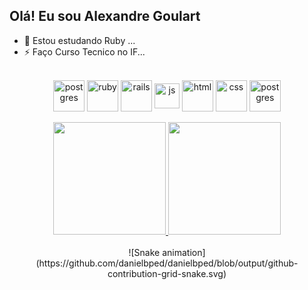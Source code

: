 ## Olá! Eu sou Alexandre Goulart

- 🌱 Estou estudando Ruby  ...
- ⚡ Faço Curso Tecnico no IF...


<div align="center" style="display: inline_block"><br>
  <img align="center" alt="postgres" height="50" width="50" src="https://cdn.jsdelivr.net/gh/devicons/devicon/icons/linux/linux-original.svg">
  <img align="center" alt="ruby" height="50" width="50" src="https://cdn.jsdelivr.net/gh/devicons/devicon/icons/ruby/ruby-plain-wordmark.svg">
  <img align="center" alt="rails" height="50" width="50" src="https://cdn.jsdelivr.net/gh/devicons/devicon/icons/rails/rails-plain-wordmark.svg">
  <img align="center" alt="js" height="40" width="40" src="https://cdn.jsdelivr.net/gh/devicons/devicon/icons/javascript/javascript-original.svg">
  <img align="center" alt="html" height="50" width="50" src="https://cdn.jsdelivr.net/gh/devicons/devicon/icons/html5/html5-plain-wordmark.svg">
  <img align="center" alt="css" height="50" width="50" src="https://cdn.jsdelivr.net/gh/devicons/devicon/icons/css3/css3-plain-wordmark.svg">
  <img align="center" alt="postgres" height="50" width="50" src="https://cdn.jsdelivr.net/gh/devicons/devicon/icons/postgresql/postgresql-plain-wordmark.svg">
</div>

<br>

<div align="center">
  <a href="https://github.com/AlexandreGoular">
    <img height="180em" src="https://github-readme-stats.vercel.app/api?username=AlexandreGoular&include_all_commits=true&count_private=true&show_icons=true&theme=onedark&bg_color=1C1C1C&hide_border=true"/>
    <img height="180em" src="https://github-readme-stats.vercel.app/api/top-langs/?username=AlexandreGoular&layout=compact&langs_count=6&theme=onedark&bg_color=1C1C1C&hide_border=true"/>
  </a>
</div><br>

<div align="center">
  ![Snake animation](https://github.com/danielbped/danielbped/blob/output/github-contribution-grid-snake.svg)
</div><br>

